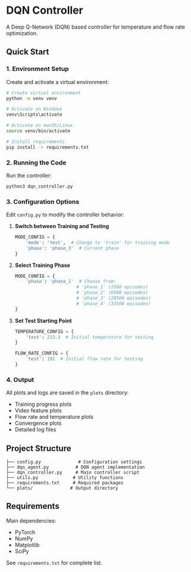 # DQN Controller

A Deep Q-Network (DQN) based controller for temperature and flow rate optimization.

## Quick Start

### 1. Environment Setup

Create and activate a virtual environment:

```bash
# Create virtual environment
python -m venv venv

# Activate on Windows
venv\Scripts\activate

# Activate on macOS/Linux
source venv/bin/activate

# Install requirements
pip install -r requirements.txt
```

### 2. Running the Code

Run the controller:
```bash
python3 dqn_controller.py
```

### 3. Configuration Options

Edit `config.py` to modify the controller behavior:

1. **Switch between Training and Testing**
   ```python
   MODE_CONFIG = {
       'mode': 'test',  # Change to 'train' for training mode
       'phase': 'phase_3'  # Current phase
   }
   ```

2. **Select Training Phase**
   ```python
   MODE_CONFIG = {
       'phase': 'phase_1'  # Choose from:
                          # 'phase_1' (2500 episodes)
                          # 'phase_2' (6500 episodes)
                          # 'phase_3' (20500 episodes)
                          # 'phase_4' (33500 episodes)
   }
   ```

3. **Set Test Starting Point**
   ```python
   TEMPERATURE_CONFIG = {
       'test': 213.3  # Initial temperature for testing
   }
   
   FLOW_RATE_CONFIG = {
       'test': 191  # Initial flow rate for testing
   }
   ```

### 4. Output

All plots and logs are saved in the `plots` directory:
- Training progress plots
- Video feature plots
- Flow rate and temperature plots
- Convergence plots
- Detailed log files

## Project Structure

```
├── config.py              # Configuration settings
├── dqn_agent.py          # DQN agent implementation
├── dqn_controller.py     # Main controller script
├── utils.py             # Utility functions
├── requirements.txt     # Required packages
└── plots/              # Output directory
```

## Requirements

Main dependencies:
- PyTorch
- NumPy
- Matplotlib
- SciPy

See `requirements.txt` for complete list. 